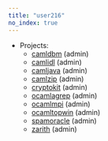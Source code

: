 ```yaml
---
title: "user216"
no_index: true
---
```


* Projects:
  * [camldbm](/projects/camldbm/) (admin)
  * [camlidl](/projects/camlidl/) (admin)
  * [camljava](/projects/camljava/) (admin)
  * [camlzip](/projects/camlzip/) (admin)
  * [cryptokit](/projects/cryptokit/) (admin)
  * [ocamlagrep](/projects/ocamlagrep/) (admin)
  * [ocamlmpi](/projects/ocamlmpi/) (admin)
  * [ocamltopwin](/projects/ocamltopwin/) (admin)
  * [spamoracle](/projects/spamoracle/) (admin)
  * [zarith](/projects/zarith/) (admin)